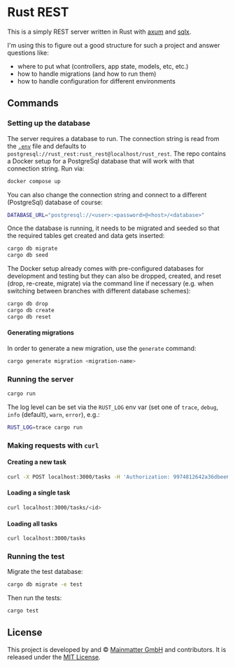 # Rust REST

This is a simply REST server written in Rust with
[axum](https://crates.io/crates/axum) and
[sqlx](https://crates.io/crates/sqlx).

I'm using this to figure out a good structure for such a project and answer
questions like:

* where to put what (controllers, app state, models, etc, etc.)
* how to handle migrations (and how to run them)
* how to handle configuration for different environments

## Commands

### Setting up the database

The server requires a database to run. The connection string is read from the
[`.env`](.env) file and defaults to
`postgresql://rust_rest:rust_rest@localhost/rust_rest`. The repo contains a
Docker setup for a PostgreSql database that will work with that connection
string. Run via:

```bash
docker compose up
```

You can also change the connection string and connect to a different
(PostgreSql) database of course:

```bash
DATABASE_URL="postgresql://<user>:<password>@<host>/<database>"
```

Once the database is running, it needs to be migrated and seeded so that the
required tables get created and data gets inserted:

```bash
cargo db migrate
cargo db seed
```

The Docker setup already comes with pre-configured databases for development
and testing but they can also be dropped, created, and reset (drop, re-create,
migrate) via the command line if necessary (e.g. when switching between
branches with different database schemes):

```bash
cargo db drop
cargo db create
cargo db reset
```

#### Generating migrations

In order to generate a new migration, use the `generate` command:

```bash
cargo generate migration <migration-name>
```

### Running the server

```bash
cargo run
```

The log level can be set via the `RUST_LOG` env var (set one of `trace`,
`debug`, `info` (default), `warn`, `error`), e.g.:

```bash
RUST_LOG=trace cargo run
```

### Making requests with `curl`

#### Creating a new task

```bash
curl -X POST localhost:3000/tasks -H 'Authorization: 9974812642a36dbee625fa06b2463dbff832e17dcce3836dbb' -H 'Content-Type: application/json' -d '{"description": "do something"}'
```

#### Loading a single task

```bash
curl localhost:3000/tasks/<id>
```

#### Loading all tasks

```bash
curl localhost:3000/tasks
```

### Running the test

Migrate the test database:

```bash
cargo db migrate -e test
```

Then run the tests:

```bash
cargo test
```

## License

This project is developed by and &copy;
[Mainmatter GmbH](http://mainmatter.com) and contributors. It is
released under the
[MIT License](LICENSE).
